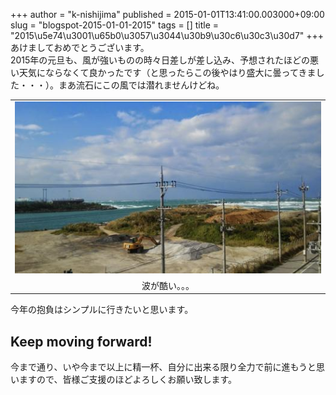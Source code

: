 +++
author = "k-nishijima"
published = 2015-01-01T13:41:00.003000+09:00
slug = "blogspot-2015-01-01-2015"
tags = []
title = "2015\u5e74\u3001\u65b0\u3057\u3044\u30b9\u30c6\u30c3\u30d7"
+++
あけましておめでとうございます。  
2015年の元旦も、風が強いものの時々日差しが差し込み、予想されたほどの悪い天気にならなくて良かったです（と思ったらこの後やはり盛大に曇ってきました・・・）。まあ流石にこの風では潜れませんけどね。  
  

<table>
<tbody>
<tr class="odd">
<td style="text-align: center;"><a href="/images/blogspot/blogspot-2015-01-01-2015-2015-01-01_13.09.47.jpg"><img src="/images/blogspot/thumbnails/blogspot-2015-01-01-2015-2015-01-01_13.09.47.jpg" /></a></td>
</tr>
<tr class="even">
<td style="text-align: center;">波が酷い。。。</td>
</tr>
</tbody>
</table>

今年の抱負はシンプルに行きたいと思います。  

Keep moving forward!
--------------------

今まで通り、いや今まで以上に精一杯、自分に出来る限り全力で前に進もうと思いますので、皆様ご支援のほどよろしくお願い致します。
